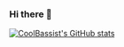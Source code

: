 ### Hi there 👋

<!--
**CoolBassist/CoolBassist** is a ✨ _special_ ✨ repository because its `README.md` (this file) appears on your GitHub profile.

Here are some ideas to get you started:

- 🔭 I’m currently working on ...
- 🌱 I’m currently learning ...
- 👯 I’m looking to collaborate on ...
- 🤔 I’m looking for help with ...
- 💬 Ask me about ...
- 📫 How to reach me: ...
- 😄 Pronouns: ...
- ⚡ Fun fact: ...
-->

[![CoolBassist's GitHub stats](https://github-readme-stats.vercel.app/api?username=CoolBassist)](https://github.com/anuraghazra/github-readme-stats)
